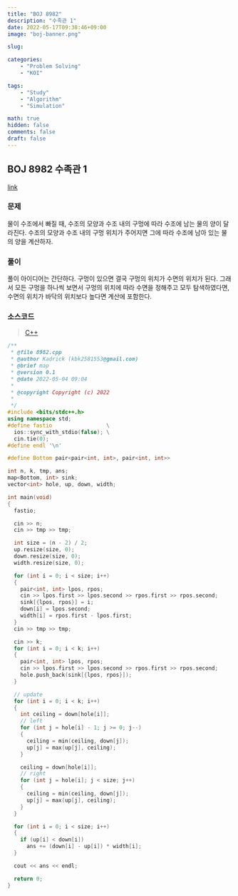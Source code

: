 ```yaml
---
title: "BOJ 8982"
description: "수족관 1"
date: 2022-05-17T09:38:46+09:00
image: "boj-banner.png"

slug: 

categories:
    - "Problem Solving"
    - "KOI"

tags:
    - "Study"
    - "Algorithm"
    - "Simulation"

math: true
hidden: false
comments: false
draft: false
---
```


## BOJ 8982 수족관 1

[link](https://boj.kr/8982)

### 문제

물이 수조에서 빠질 때, 수조의 모양과 수조 내의 구멍에 따라 수조에 남는 물의 양이 달라진다.
수조의 모양과 수조 내의 구멍 위치가 주어지면 그에 따라 수조에 남아 있는 물의 양을 계산하자.

### 풀이

풀이 아이디어는 간단하다. 구멍이 있으면 결국 구멍의 위치가 수면의 위치가 된다.
그래서 모든 구멍을 하나씩 보면서 구멍의 위치에 따라 수면을 정해주고 모두 탐색하였다면, 수면의 위치가 바닥의 위치보다 높다면 계산에 포함한다.

### 소스코드

> [C++](https://github.com/Kadrick/PS/blob/main/BOJ/8982.cpp)

```cpp
/**
 * @file 8982.cpp
 * @author Kadrick (kbk2581553@gmail.com)
 * @brief map
 * @version 0.1
 * @date 2022-05-04 09:04
 *
 * @copyright Copyright (c) 2022
 *
 */
#include <bits/stdc++.h>
using namespace std;
#define fastio                 \
  ios::sync_with_stdio(false); \
  cin.tie(0);
#define endl '\n'

#define Bottom pair<pair<int, int>, pair<int, int>>

int n, k, tmp, ans;
map<Bottom, int> sink;
vector<int> hole, up, down, width;

int main(void)
{
  fastio;

  cin >> n;
  cin >> tmp >> tmp;

  int size = (n - 2) / 2;
  up.resize(size, 0);
  down.resize(size, 0);
  width.resize(size, 0);

  for (int i = 0; i < size; i++)
  {
    pair<int, int> lpos, rpos;
    cin >> lpos.first >> lpos.second >> rpos.first >> rpos.second;
    sink[{lpos, rpos}] = i;
    down[i] = lpos.second;
    width[i] = rpos.first - lpos.first;
  }
  cin >> tmp >> tmp;

  cin >> k;
  for (int i = 0; i < k; i++)
  {
    pair<int, int> lpos, rpos;
    cin >> lpos.first >> lpos.second >> rpos.first >> rpos.second;
    hole.push_back(sink[{lpos, rpos}]);
  }

  // update
  for (int i = 0; i < k; i++)
  {
    int ceiling = down[hole[i]];
    // left
    for (int j = hole[i] - 1; j >= 0; j--)
    {
      ceiling = min(ceiling, down[j]);
      up[j] = max(up[j], ceiling);
    }

    ceiling = down[hole[i]];
    // right
    for (int j = hole[i]; j < size; j++)
    {
      ceiling = min(ceiling, down[j]);
      up[j] = max(up[j], ceiling);
    }
  }

  for (int i = 0; i < size; i++)
  {
    if (up[i] < down[i])
      ans += (down[i] - up[i]) * width[i];
  }

  cout << ans << endl;

  return 0;
}
```
